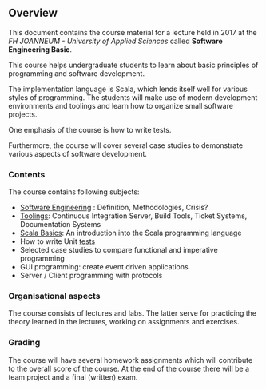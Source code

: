 ## Overview

This document contains the course material for a lecture held in 2017 at the *FH JOANNEUM - University of Applied Sciences* called **Software Engineering Basic**. 

This course helps undergraduate students to learn about basic principles of programming and software development. 

The implementation language is Scala, which lends itself well for various styles of programming. The students will make use of modern development environments and toolings and learn how to organize small software projects. 

One emphasis of the course is how to write tests. 

Furthermore, the course will cover several case studies to demonstrate various aspects of software development.

### Contents  

The course contains following subjects:

- [Software Engineering](../softwareengineering/index.html) : Definition, Methodologies, Crisis?
- [Toolings](../toolings/index.html): Continuous Integration Server, Build Tools, Ticket Systems, Documentation Systems 
- [Scala Basics](../scala-basics/index.html): An introduction into the Scala programming language
- How to write Unit [tests](../testing/index.html)
- Selected case studies to compare functional and imperative programming
- GUI programming: create event driven applications
- Server / Client programming with protocols


### Organisational aspects

The course consists of lectures and labs. The latter serve for practicing the theory learned in the lectures, working on assignments and exercises. 

### Grading

The course will have several homework assignments which will contribute to the overall score of the course. At the end of the course there will be a team project and a final (written) exam.

 

